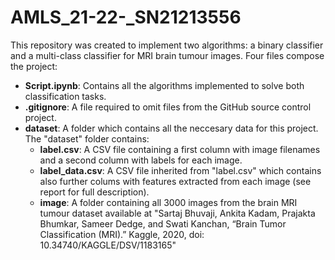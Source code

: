# AMLS_21-22-_SN21213556

This repository was created to implement two algorithms: a binary classifier and a multi-class classifier for MRI brain tumour images. Four files compose the project:

* **Script.ipynb**: Contains all the algorithms implemented to solve both classification tasks.
* **.gitignore**: A file required to omit files from the GitHub source control project.
* **dataset**: A folder which contains all the neccesary data for this project. The "dataset" folder contains:
  * **label.csv**: A CSV file containing a first column with image filenames and a second column with labels for each image.
  * **label_data.csv**: A CSV file inherited from "label.csv" which contains also further colums with features extracted from each image (see report for full description).
  * **image**: A folder containing all 3000 images from the brain MRI tumour dataset available at "Sartaj Bhuvaji, Ankita Kadam, Prajakta Bhumkar, Sameer Dedge, and Swati Kanchan, “Brain Tumor
Classification (MRI).” Kaggle, 2020, doi: 10.34740/KAGGLE/DSV/1183165"
